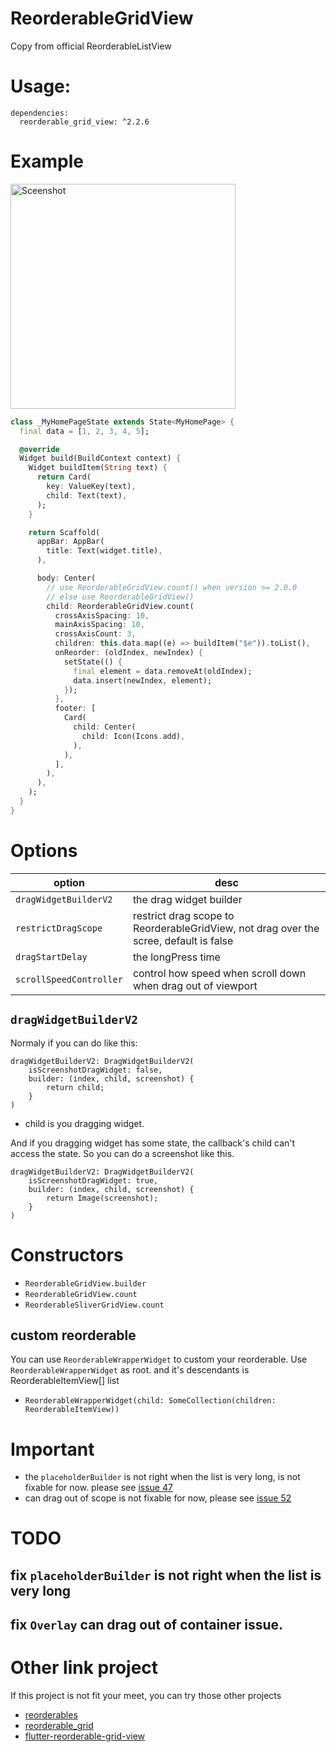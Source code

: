 # ReorderableGridView

Copy from official ReorderableListView

# Usage:
```
dependencies:
  reorderable_grid_view: ^2.2.6
```

# Example
<img src="https://github.com/huhuang03/reorderable_grid_view/blob/master/example/gifs/example.gif?raw=true" width="360" title="Sceenshot">

``` dart
class _MyHomePageState extends State<MyHomePage> {
  final data = [1, 2, 3, 4, 5];

  @override
  Widget build(BuildContext context) {
    Widget buildItem(String text) {
      return Card(
        key: ValueKey(text),
        child: Text(text),
      );
    }

    return Scaffold(
      appBar: AppBar(
        title: Text(widget.title),
      ),

      body: Center(
        // use ReorderableGridView.count() when version >= 2.0.0
        // else use ReorderableGridView()
        child: ReorderableGridView.count(
          crossAxisSpacing: 10,
          mainAxisSpacing: 10,
          crossAxisCount: 3,
          children: this.data.map((e) => buildItem("$e")).toList(),
          onReorder: (oldIndex, newIndex) {
            setState(() {
              final element = data.removeAt(oldIndex);
              data.insert(newIndex, element);
            });
          },
          footer: [
            Card(
              child: Center(
                child: Icon(Icons.add),
              ),
            ),
          ],
        ),
      ),
    );
  }
}
```

# Options
| option                  | desc                                                                                  |
|-------------------------|---------------------------------------------------------------------------------------|
| `dragWidgetBuilderV2`   | the drag widget builder                                                               |
| `restrictDragScope`     | restrict drag scope to ReorderableGridView, not drag over the scree, default is false |
| `dragStartDelay`        | the longPress time                                                                    |
| `scrollSpeedController` | control how speed when scroll down when drag out of viewport                          |

## `dragWidgetBuilderV2`
Normaly if you can do like this:

```
dragWidgetBuilderV2: DragWidgetBuilderV2(
	isScreenshotDragWidget: false,
	builder: (index, child, screenshot) {
		return child;
	}
)
```
- child is you dragging widget.

And if you dragging widget has some state, the callback's child can't access the state. So you can do a screenshot like this.
```
dragWidgetBuilderV2: DragWidgetBuilderV2(
	isScreenshotDragWidget: true,
	builder: (index, child, screenshot) {
		return Image(screenshot);
	}
)
```

# Constructors
- `ReorderableGridView.builder`
- `ReorderableGridView.count`
- `ReorderableSliverGridView.count`

## custom reorderable
You can use `ReorderableWrapperWidget` to custom your reorderable.
Use `ReorderableWrapperWidget` as root. and it's descendants is ReorderableItemView[] list
- `ReorderableWrapperWidget(child: SomeCollection(children: ReorderableItemView))`

# Important
- the `placeholderBuilder` is not right when the list is very long, is not fixable for now. please see [issue 47](https://github.com/huhuang03/reorderable_grid_view/issues/47)
- can drag out of scope is not fixable for now, please see [issue 52](https://github.com/huhuang03/reorderable_grid_view/issues/52)

# TODO
## fix `placeholderBuilder` is not right when the list is very long
## fix `Overlay` can drag out of container issue.

# Other link project
If this project is not fit your meet, you can try those other projects
- [reorderables](https://github.com/hanshengchiu/reorderables)
- [reorderable_grid](https://github.com/casvanluijtelaar/reorderable_grid)
- [flutter-reorderable-grid-view](https://github.com/karvulf/flutter-reorderable-grid-view)
